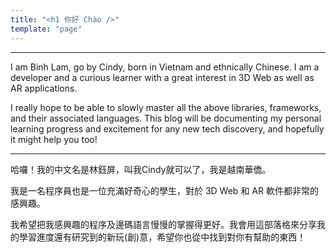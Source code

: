 ```yaml
---
title: "<h1 你好 Chào />"
template: "page"
---
```


***

I am Binh Lam, go by Cindy, born in Vietnam and ethnically Chinese. I am a developer and a curious learner with a great interest in 3D Web as well as AR applications. 
<!-- I like building both iOS and Android applications. They are both really fun and interesting to me.  -->
I really hope to be able to slowly master all the above libraries, frameworks, and their associated languages. This blog will be documenting my personal learning progress and excitement for any new tech discovery, and hopefully it might help you too!

<!-- ![image](/media/image-2.jpg) -->

***

哈囉！我的中文名是林鈺屏，叫我Cindy就可以了，我是越南華僑。

我是一名程序員也是一位充滿好奇心的學生，對於 3D Web 和 AR 軟件都非常的感興趣。
<!-- 我喜歡 iOS 和 Android 的程序，沒偏見，只覺得它們都很有趣，好玩。 -->

我希望把我感興趣的程序及邊碼語言慢慢的掌握得更好。我會用這部落格來分享我的學習進度還有研究到的新玩(創)意，希望你也從中找到對你有幫助的東西！